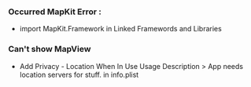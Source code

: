 ### Occurred MapKit Error : 
- import MapKit.Framework in Linked Framewords and Libraries

### Can't show MapView
- Add Privacy - Location When In Use Usage Description > App needs location servers for stuff. in info.plist
